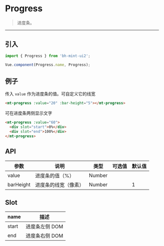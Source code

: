 # Progress

> 进度条。

-------------

## 引入

```javascript
import { Progress } from 'bh-mint-ui2';

Vue.component(Progress.name, Progress);
```

## 例子

传入 `value` 作为进度条的值。可自定义它的线宽


```html
<mt-progress :value="20" :bar-height="5"></mt-progress>
```


可在进度条两侧显示文字


```html
<mt-progress :value="60">
  <div slot="start">0%</div>
  <div slot="end">100%</div>
</mt-progress>
```


## API
| 参数 | 说明 | 类型 | 可选值 | 默认值 |
|------|-------|---------|-------|--------|
| value | 进度条的值（%） | Number | | |
| barHeight | 进度条的线宽（像素） | Number | | 1 |

## Slot
| name | 描述 |
|------|--------|
| start | 进度条左侧 DOM |
| end | 进度条右侧 DOM |
